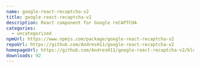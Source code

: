 ```yaml
---
name: google-react-recaptcha-v2
title: google-react-recaptcha-v2
description: React component for Google reCAPTCHA
categories:
  - uncategorized
npmUrl: https://www.npmjs.com/package/google-react-recaptcha-v2
repoUrl: https://github.com/AndresH11/google-react-recaptcha-v2
homepageUrl: https://github.com/AndresH11/google-react-recaptcha-v2/blob/main/README.md
downloads: 92
---
```

